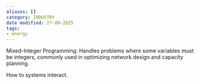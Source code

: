 ```yaml
---
aliases: []
category: INDUSTRY
date modified: 27-09-2025
tags:
- energy
---
```

Mixed-Integer Programming: Handles problems where some variables must be integers, commonly used in optimizing network design and capacity planning.

How to systems interact.

